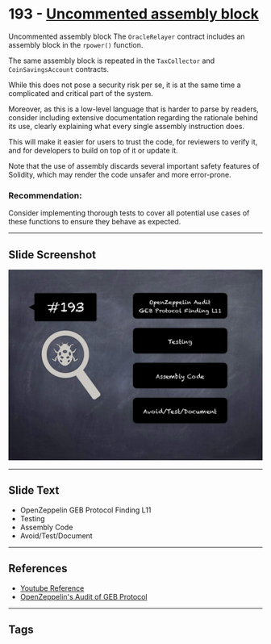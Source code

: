 
# 193 - [Uncommented assembly block](./Uncommented%20assembly%20block.md)

Uncommented assembly block The `OracleRelayer` contract includes an assembly block in the `rpower()` function. 

The same assembly block is repeated in the `TaxCollector` and `CoinSavingsAccount` contracts. 

While this does not pose a security risk per se, it is at the same time a complicated and critical part of the system.

Moreover, as this is a low-level language that is harder to parse by readers, consider including extensive documentation regarding the rationale behind its use, clearly explaining what every single assembly instruction does. 

This will make it easier for users to trust the code, for reviewers to verify it, and for developers to build on top of it or update it. 

Note that the use of assembly discards several important safety features of Solidity, which may render the code unsafer and more error-prone.

### Recommendation:
Consider implementing thorough tests to cover all potential use cases of these functions to ensure they behave as expected.
___
## Slide Screenshot
![193.jpg](../../images/8.%20Audit%20Findings%20201/193.jpg)
___
## Slide Text
- OpenZeppelin GEB Protocol Finding L11
- Testing
- Assembly Code
- Avoid/Test/Document
___
## References
- [Youtube Reference](https://youtu.be/0J7KI4WGd0Q?t=670)
- [OpenZeppelin's Audit of GEB Protocol](https://blog.openzeppelin.com/geb-protocol-audit/)
___
## Tags
